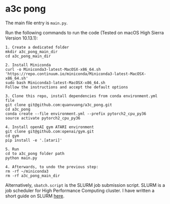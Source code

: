 # a3c pong

The main file entry is `main.py`.

Run the following commands to run the code (Tested on macOS High Sierra Version 10.13.1):

```
1. Create a dedicated folder
mkdir a3c_pong_main_dir
cd a3c_pong_main_dir

2. Install Miniconda
curl -o Miniconda3-latest-MacOSX-x86_64.sh 'https://repo.continuum.io/miniconda/Miniconda3-latest-MacOSX-x86_64.sh'
sudo bash Miniconda3-latest-MacOSX-x86_64.sh
Follow the instructions and accept the default options

3. Clone this repo, install dependencies from conda environment.yml file
git clone git@github.com:quanvuong/a3c_pong.git
cd a3c_pong
conda create --file environment.yml --prefix pytorch2_cpu_py36
source activate pytorch2_cpu_py36

4. Install openAI gym ATARI environment
git clone git@github.com:openai/gym.git
cd gym
pip install -e '.[atari]'

5. Run
cd to a3c_pong folder path
python main.py

4. Afterwards, to undo the previous step:
rm -rf ~/miniconda3
rm -rf a3c_pong_main_dir
```

Alternatively, `sbatch.script` is the SLURM job submission script. SLURM is a job scheduler for High Performance Computing cluster. I have written a short guide on SLURM [here](https://github.com/quanvuong/deep_learning_tips_and_tricks#slurm).
